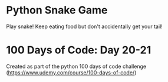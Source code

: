 # Python Snake Game
Play snake! Keep eating food but don't accidentally get your tail!

# 100 Days of Code: Day 20-21
Created as part of the python 100 days of code challenge (https://www.udemy.com/course/100-days-of-code/)